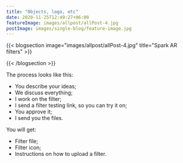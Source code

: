 ```yaml
---
title: "Objects, logo, etc"
date: 2020-11-25T12:49:27+06:00
featureImage: images/allpost/allPost-4.jpg
postImage: images/single-blog/feature-image.jpg
---
```

{{< blogsection image="images/allpost/allPost-4.jpg" title="Spark AR filters" >}}



{{< /blogsection >}}


The process looks like this: 

- You describe your ideas;
- We discuss everything;
- I work on the filter;
- I send a filter testing link, so you can try it on;
- You approve it;
- I send you the files.


You will get:

- Filter file;
- Filter icon;
- Instructions on how to upload a filter.